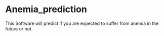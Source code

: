 # Anemia_prediction

This Software will predict if you are expected to suffer from anemia in the future or not.